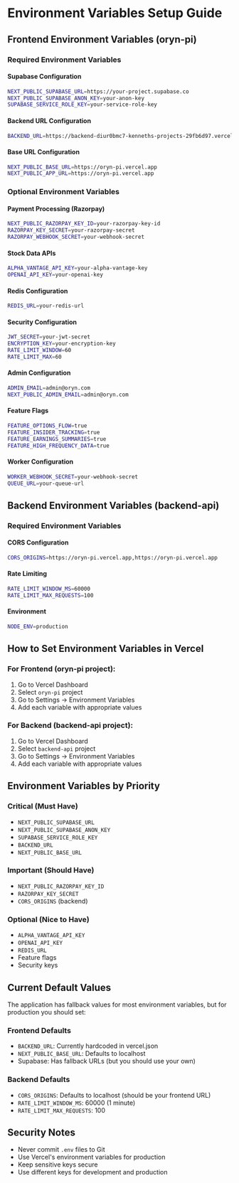 # Environment Variables Setup Guide

## Frontend Environment Variables (oryn-pi)

### Required Environment Variables

#### Supabase Configuration
```bash
NEXT_PUBLIC_SUPABASE_URL=https://your-project.supabase.co
NEXT_PUBLIC_SUPABASE_ANON_KEY=your-anon-key
SUPABASE_SERVICE_ROLE_KEY=your-service-role-key
```

#### Backend URL Configuration
```bash
BACKEND_URL=https://backend-diur0bmc7-kenneths-projects-29fb6d97.vercel.app
```

#### Base URL Configuration
```bash
NEXT_PUBLIC_BASE_URL=https://oryn-pi.vercel.app
NEXT_PUBLIC_APP_URL=https://oryn-pi.vercel.app
```

### Optional Environment Variables

#### Payment Processing (Razorpay)
```bash
NEXT_PUBLIC_RAZORPAY_KEY_ID=your-razorpay-key-id
RAZORPAY_KEY_SECRET=your-razorpay-secret
RAZORPAY_WEBHOOK_SECRET=your-webhook-secret
```

#### Stock Data APIs
```bash
ALPHA_VANTAGE_API_KEY=your-alpha-vantage-key
OPENAI_API_KEY=your-openai-key
```

#### Redis Configuration
```bash
REDIS_URL=your-redis-url
```

#### Security Configuration
```bash
JWT_SECRET=your-jwt-secret
ENCRYPTION_KEY=your-encryption-key
RATE_LIMIT_WINDOW=60
RATE_LIMIT_MAX=60
```

#### Admin Configuration
```bash
ADMIN_EMAIL=admin@oryn.com
NEXT_PUBLIC_ADMIN_EMAIL=admin@oryn.com
```

#### Feature Flags
```bash
FEATURE_OPTIONS_FLOW=true
FEATURE_INSIDER_TRACKING=true
FEATURE_EARNINGS_SUMMARIES=true
FEATURE_HIGH_FREQUENCY_DATA=true
```

#### Worker Configuration
```bash
WORKER_WEBHOOK_SECRET=your-webhook-secret
QUEUE_URL=your-queue-url
```

## Backend Environment Variables (backend-api)

### Required Environment Variables

#### CORS Configuration
```bash
CORS_ORIGINS=https://oryn-pi.vercel.app,https://oryn-pi.vercel.app
```

#### Rate Limiting
```bash
RATE_LIMIT_WINDOW_MS=60000
RATE_LIMIT_MAX_REQUESTS=100
```

#### Environment
```bash
NODE_ENV=production
```

## How to Set Environment Variables in Vercel

### For Frontend (oryn-pi project):
1. Go to Vercel Dashboard
2. Select `oryn-pi` project
3. Go to Settings → Environment Variables
4. Add each variable with appropriate values

### For Backend (backend-api project):
1. Go to Vercel Dashboard
2. Select `backend-api` project
3. Go to Settings → Environment Variables
4. Add each variable with appropriate values

## Environment Variables by Priority

### Critical (Must Have)
- `NEXT_PUBLIC_SUPABASE_URL`
- `NEXT_PUBLIC_SUPABASE_ANON_KEY`
- `SUPABASE_SERVICE_ROLE_KEY`
- `BACKEND_URL`
- `NEXT_PUBLIC_BASE_URL`

### Important (Should Have)
- `NEXT_PUBLIC_RAZORPAY_KEY_ID`
- `RAZORPAY_KEY_SECRET`
- `CORS_ORIGINS` (backend)

### Optional (Nice to Have)
- `ALPHA_VANTAGE_API_KEY`
- `OPENAI_API_KEY`
- `REDIS_URL`
- Feature flags
- Security keys

## Current Default Values

The application has fallback values for most environment variables, but for production you should set:

### Frontend Defaults
- `BACKEND_URL`: Currently hardcoded in vercel.json
- `NEXT_PUBLIC_BASE_URL`: Defaults to localhost
- Supabase: Has fallback URLs (but you should use your own)

### Backend Defaults
- `CORS_ORIGINS`: Defaults to localhost (should be your frontend URL)
- `RATE_LIMIT_WINDOW_MS`: 60000 (1 minute)
- `RATE_LIMIT_MAX_REQUESTS`: 100

## Security Notes

- Never commit `.env` files to Git
- Use Vercel's environment variables for production
- Keep sensitive keys secure
- Use different keys for development and production
